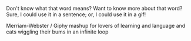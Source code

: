 Don't know what that word means? Want to know more about that word? Sure, I could use it in a sentence; or, I could use it in a gif!

Merriam-Webster / Giphy mashup for lovers of learning and language and cats wiggling their bums in an infinite loop
